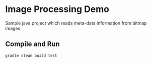 # Image Processing Demo
Sample java project which reads meta-data information from bitmap images.

## Compile and Run
```
gradle clean build test
```